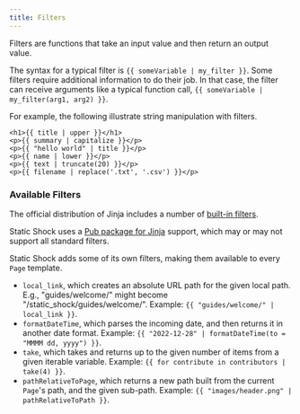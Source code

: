```yaml
---
title: Filters
---
```

Filters are functions that take an input value and then return an output value.

The syntax for a typical filter is `{{ someVariable | my_filter }}`. Some filters
require additional information to do their job. In that case, the filter can receive
arguments like a typical function call, `{{ someVariable | my_filter(arg1, arg2) }}`.

For example, the following illustrate string manipulation with filters.

```
<h1>{{ title | upper }}</h1>
<p>{{ summary | capitalize }}</p>
<p>{{ "hello world" | title }}</p>
<p>{{ name | lower }}</p>
<p>{{ text | truncate(20) }}</p>
<p>{{ filename | replace('.txt', '.csv') }}</p>
```

### Available Filters
The official distribution of Jinja includes a number of [built-in filters](https://jinja.palletsprojects.com/en/stable/templates/#builtin-filters).

Static Shock uses a [Pub package for Jinja](https://pub.dev/packages/jinja) support, which may or may not support all standard filters.

Static Shock adds some of its own filters, making them available to every `Page` template.
 * `local_link`, which creates an absolute URL path for the given local path. E.g., "guides/welcome/" might become "/static_shock/guides/welcome/". Example: `{{ "guides/welcome/" | local_link }}`.
 * `formatDateTime`, which parses the incoming date, and then returns it in another date format. Example: `{{ "2022-12-28" | formatDateTime(to = "MMMM dd, yyyy") }}`.
 * `take`, which takes and returns up to the given number of items from a given iterable variable. Example: `{{ for contribute in contributors | take(4) }}`.
 * `pathRelativeToPage`, which returns a new path built from the current `Page`'s path, and the given sub-path. Example: `{{ "images/header.png" | pathRelativeToPath }}`.
